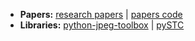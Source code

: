 - **Papers:** [research papers](https://github.com/daniellerch/papers#readme) | [papers code](https://github.com/daniellerch/papers_code#readme)
- **Libraries:** [python-jpeg-toolbox](https://github.com/daniellerch/python-jpeg-toolbox) | [pySTC](https://github.com/daniellerch/pySTC)
